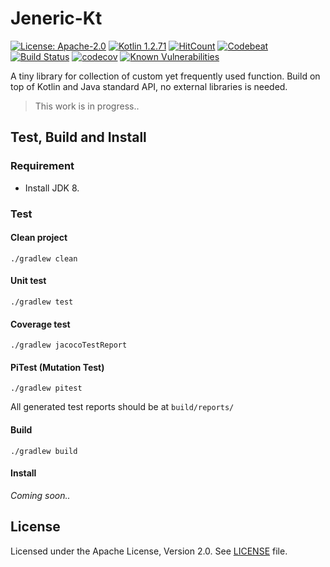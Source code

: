 # Jeneric-Kt

[![License: Apache-2.0](https://img.shields.io/badge/license-Apache--2.0-green.svg)](/LICENSE)
[![Kotlin 1.2.71](https://img.shields.io/badge/Kotlin-1.2.71-blue.svg)](http://kotlinlang.org)
[![HitCount](http://hits.dwyl.io/mkdika/jeneric-kt.svg)](http://hits.dwyl.io/mkdika/jeneric-kt)
[![Codebeat](https://codebeat.co/badges/bede1ef7-1b72-4426-9bae-dcbee7dc9318)](https://codebeat.co/projects/github-com-mkdika-jeneric-kt-master)
[![Build Status](https://travis-ci.com/mkdika/jeneric-kt.svg?branch=master)](https://travis-ci.com/mkdika/jeneric-kt)
[![codecov](https://codecov.io/gh/mkdika/jeneric-kt/branch/master/graph/badge.svg)](https://codecov.io/gh/mkdika/jeneric-kt)
[![Known Vulnerabilities](https://snyk.io/test/github/mkdika/jeneric-kt/badge.svg?targetFile=build.gradle)](https://snyk.io/test/github/mkdika/jeneric-kt?targetFile=build.gradle)


A tiny library for collection of custom yet frequently used function.
Build on top of Kotlin and Java standard API, no external libraries is needed.

> This work is in progress..

## Test, Build and Install

### Requirement

- Install JDK 8.

### Test

#### Clean project

```console
./gradlew clean
```

#### Unit test

```console
./gradlew test
```

#### Coverage test

```console
./gradlew jacocoTestReport
```

#### PiTest (Mutation Test)

```console
./gradlew pitest
```

All generated test reports should be at `build/reports/`


#### Build

```console
./gradlew build
```

#### Install

_Coming soon.._


## License
Licensed under the Apache License, Version 2.0. See [LICENSE](/LICENSE) file.